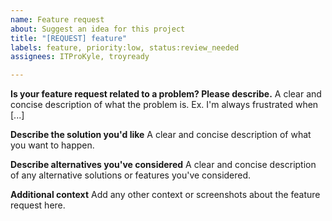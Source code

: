 ```yaml
---
name: Feature request
about: Suggest an idea for this project
title: "[REQUEST] feature"
labels: feature, priority:low, status:review_needed
assignees: ITProKyle, troyready

---
```


**Is your feature request related to a problem? Please describe.**
A clear and concise description of what the problem is. Ex. I'm always frustrated when [...]

**Describe the solution you'd like**
A clear and concise description of what you want to happen.

**Describe alternatives you've considered**
A clear and concise description of any alternative solutions or features you've considered.

**Additional context**
Add any other context or screenshots about the feature request here.
